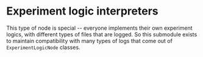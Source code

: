 # Experiment logic interpreters

This type of node is special -- everyone implements their own experiment logics,
with different types of files that are logged. So this submodule exists to maintain
compatibility with many types of logs that come out of `ExperimentLogicNode` classes.